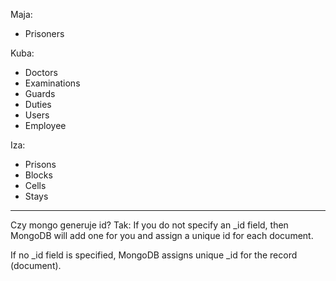 Maja:
* Prisoners

Kuba:
* Doctors
* Examinations
* Guards
* Duties
* Users
* Employee

Iza:
* Prisons
* Blocks
* Cells
* Stays

-------------------------
Czy mongo generuje id?
Tak:
If you do not specify an _id field, 
then MongoDB will add one for you and assign 
a unique id for each document.

If no _id field is specified, 
MongoDB assigns unique _id for the record (document).